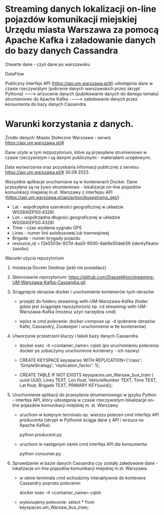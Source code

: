 # Streaming danych lokalizacji on-line pojazdów komunikacji miejskiej Urzędu miasta Warszawa za pomocą Apache Kafka i załadowanie danych do bazy danych Cassandra
Otwarte dane - czyli dane po warszawsku

DataFlow

Publiczny interfejs API (https://api.um.warszawa.pl/#) udostępnia dane  w czasie rzeczywistym (pobranie danych warszawskich przez skrypt Pythona) ---> wrzucenie danych (publikowanie danych do danego tematu) strumieniowo do   Apache Kafka ----> załadowanie danych przez konsumenta do bazy danych Cassandra   



# Warunki korzystania z danych.
Żródło danych: Miasto Stołeczne Warszawa - serwis https://api.um.warszawa.pl/#

Dane użyte w tym rezpozytorium, które są przesyłane strumieniowo w czasie rzeczywistym i są danymi publicznymi - materiałami urzędowymi.

Data wytworzenia oraz pozyskania informacji publicznej z serwisu https://api.um.warszawa.pl/# 30.09.2023.

Wszystkie aplikacje uruchamiane są w kontenerach Docker. Dane przesyłane są na  żywo strumieniowo - lokalizacje on-line	pojazdów	komunikacji	miejskiej m.st. Warszawy  z interfejsu API (https://api.um.warszawa.pl/api/action/busestrams_get/).

+ Lat - współrzędna szerokości geograficznej w układzie WGS84(EPSG:4326)
+ Lon - współrzędna długości geograficznej w układzie WGS84(EPSG:4326)
+ Time - czas wysłania sygnału GPS
+ Lines - numer linii autobusowej lub tramwajowej
+ Brigade - numer brygady pojazdu
+ resource_id	=	f2e5503e-927d-4ad3-9500-4ab9e55deb59 (identyfikator zasobu)

Warunki użycia repozytorium

1) Instalacja Docker Desktop (jeśli nie posiadasz)
   
2) Sklonowanie repozytorium:
    https://github.com/StaszekKon/streaming-UM-Warszawa-Kafka-Cassandra.git

3) Sciągnięcie obrazów docker i uruchomienie kontenerów tych obrazów

     + przejdź  do folderu streaming-with-UM-Warszawa-Kafka (folder gdzie jest ściągnięte repozytorium)
   	  np. cd streaming-with-UM-Warszawa-Kafka (możesz użyć narzędzia cmd)
   
     + wpisz w cmd polecenie: docker-compose up -d (pobranie obrazów Kafki, Cassandry, Zookeeper i uruchomienie w tle kontenerów)
   
4) Utworzonie przestrzeni kluczy i tabeli bazy danych Cassandra.
   
   	+ docker exec -it <container_name> cqlsh (po uruchomieniu polecenia docker ps zobaczymy uruchomione kontenery - ich nazwy)
   
   	+ CREATE KEYSPACE keyspaces WITH REPLICATION={'class': 'SimpleStrategy', 'replication_factor': 1};

   	+  CREATE TABLE IF NOT EXISTS keyspaces.um_Warsaw_bus_tram (
        uuiid UUID,
        Lines TEXT,
        Lon float,
        VehicleNumber TEXT,
        Time TEXT,
        Lat float, 
        Brigade TEXT, 
        PRIMARY KEY(uuiid)); 
        
5)  Uruchomienie aplikacji do przesyłania strumieniowego w języku Python - interfejs API, który udostępnia w czasie rzeczywistym lokalizacje on-line pojazdów komunikacji miejskiej m. st. Warszawy
   
      + uruchom w kolejnym terminalu np. wierszu poleceń cmd interfejs API producenta (skrypt w Pythonie ściąga dane z API i wrzuca na Apache Kafka):

    	python producent.py
    
      + uruchom w następnym oknie cmd interfejs API dla konsumenta:

        python consumer.py
    
6) Sprawdzenie w bazie danych Cassandra czy zostały załadowane dane - lokalizacje on-line pojazdów komunikacji miejskiej m.st. Warszawa:
   
      +	 w oknie terminala cmd wchodzimy interaktywnie do  kontenera Cassandry poprzez polecenie:

      	 docker exec -it <container_name> cqlsh
 
      + wykonujemy polecenie: select * from keyspaces.um_Warsaw_bus_tram;
      
